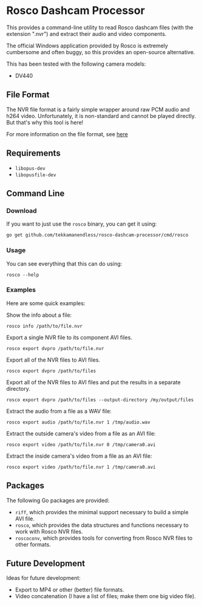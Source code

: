 # Rosco Dashcam Processor
This provides a command-line utility to read Rosco dashcam files (with the extension ".nvr") and extract their audio and video components.

The official Windows application provided by Rosco is extremely cumbersome and often buggy, so this provides an open-source alternative.

This has been tested with the following camera models:

* DV440

## File Format
The NVR file format is a fairly simple wrapper around raw PCM audio and h264 video.
Unfortunately, it is non-standard and cannot be played directly.
But that's why this tool is here!

For more information on the file format, see [here](README_FORMAT.md)

## Requirements

* `libopus-dev`
* `libopusfile-dev`

## Command Line
### Download
If you want to just use the `rosco` binary, you can get it using:

```
go get github.com/tekkamanendless/rosco-dashcam-processor/cmd/rosco
```

### Usage
You can see everything that this can do using:

```
rosco --help
```

### Examples
Here are some quick examples:

Show the info about a file:

```
rosco info /path/to/file.nvr
```

Export a single NVR file to its component AVI files.

```
rosco export dvpro /path/to/file.nvr
```

Export all of the NVR files to AVI files.

```
rosco export dvpro /path/to/files
```

Export all of the NVR files to AVI files and put the results in a separate directory.

```
rosco export dvpro /path/to/files --output-directory /my/output/files
```

Extract the audio from a file as a WAV file:

```
rosco export audio /path/to/file.nvr 1 /tmp/audio.wav
```

Extract the outside camera's video from a file as an AVI file:

```
rosco export video /path/to/file.nvr 0 /tmp/camera0.avi
```

Extract the inside camera's video from a file as an AVI file:

```
rosco export video /path/to/file.nvr 1 /tmp/camera0.avi
```

## Packages
The following Go packages are provided:

* `riff`, which provides the minimal support necessary to build a simple AVI file.
* `rosco`, which provides the data structures and functions necessary to work with Rosco NVR files.
* `roscoconv`, which provides tools for converting from Rosco NVR files to other formats.

## Future Development
Ideas for future development:

* Export to MP4 or other (better) file formats.
* Video concatenation (I have a list of files; make them one big video file).
